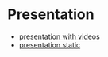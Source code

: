 # Presentation

-  [presentation with videos](https://www.dropbox.com/sh/0zn1pjsmx83jdzg/AACaRpqW0N4O5DpRYo5uURa0a?dl=0)
-  [presentation static](arkit_presentation.pdf)
